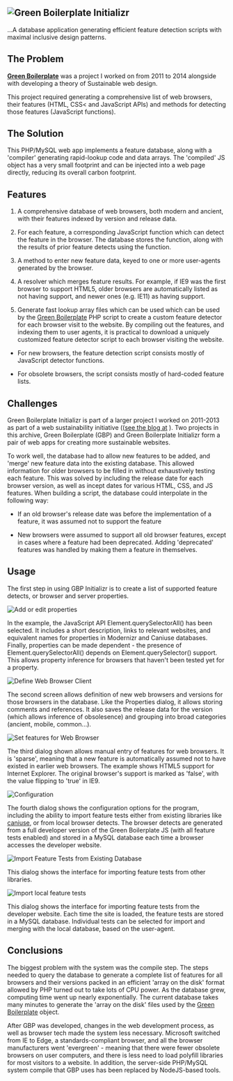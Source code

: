 ## ![Green Boilerplate Initializr](doc/images/logo.png)

...A database application generating efficient feature detection scripts with maximal inclusive design patterns.

## The Problem

**[Green Boilerplate](http://github.com/pindiepsace/green-boilerplate-initializr)** was a project I worked on from 2011 to 2014 alongside with developing a theory of Sustainable web design. 

This project required generating a comprehensive list of web browsers, their features (HTML, CSS< and JavaScript APIs) and methods for detecting those features (JavaScript functions).


## The Solution

This PHP/MySQL web app implements a feature database, along with a 'compiler' generating rapid-lookup code and data arrays. The 'compiled' JS object has a very small footprint and can be injected into a web page directly, reducing its overall carbon footprint.

## Features

1. A comprehensive database of web browsers, both modern and ancient, with their features indexed by version and release data.

2. For each feature, a corresponding JavaScript function which can detect the feature in the browser. The database stores the function, along with the results of prior feature detects using the function.

3. A method to enter new feature data, keyed to one or more user-agents generated by the browser.

4. A resolver which merges feature results. For example, if IE9 was the first browser to support HTML5, older browsers are automatically listed as not having support, and newer ones (e.g. IE11) as having support.

4. Generate fast lookup array files which can be used which can be used by the [Green Boilerplate](http://github.com/pindiespace/green-boilerplate) PHP script to create a custom feature detector for each browser visit to the website. By compiling out the features, and indexing them to user agents, it is practical to download a uniquely customized feature detector script to each browser visiting the website.

 - For new browsers, the feature detection script consists mostly of JavaScript detector functions. 

 - For obsolete browsers, the script consists mostly of hard-coded feature lists.

## Challenges

Green Boilerplate Initializr is part of a larger project I worked on 2011-2013 as part of a web sustainability initiative (([see the blog at](http://sustainablevirtualdesign.wordpress.com) ). Two projects in this archive, Green Boilerplate (GBP) and Green Boilerplate Initializr form a pair of web apps for creating more sustainable websites.

To work well, the database had to allow new features to be added, and 'merge' new feature data into the existing database. This allowed information for older browsers to be filled in without exhaustively testing each feature. This was solved by including the release date for each browser version, as well as incept dates for various HTML, CSS, and JS features. When building a script, the database could interpolate in the following way:

 - If an old browser's release date was before the implementation of a feature, it was assumed not to support the feature

 - New browsers were assumed to support all old browser features, except in cases where a feature had been deprecated. Adding 'deprecated' features was handled by making them a feature in themselves.

## Usage

The first step in using GBP Initializr is to create a list of supported feature detects, or browser and server properties.

![Add or edit properties](doc/images/initializr_property_01.png)

In the example, the JavaScript API Element.querySelectorAll() has been selected. It includes a short description, links to relevant websites, and equivalent names for properties in Modernizr and Caniuse databases. Finally, properties can be made dependent - the presence of Element.querySelectorAll() depends on Element.querySelector() support. This allows property inference for browsers that haven't been tested yet for a property.

![Define Web Browser Client](doc/images/initializr_client_property_02.png)

The second screen allows definition of new web browsers and versions for those browsers in the database. Like the Properties dialog, it allows storing comments and references. It also saves the release data for the version (which allows inference of obsolesence) and grouping into broad categories (ancient, mobile, common...).

![Set features for Web Browser](doc/images/initializr_client_property_values_03.png)

The third dialog shown allows manual entry of features for web browsers. It is 'sparse', meaning that a new feature is automatically assumed not to have existed in earlier web browsers. The example shows HTML5 support for Internet Explorer. The original browser's support is marked as 'false', with the value flipping to 'true' in IE9.

![Configuration](doc/images/initializr_config_04.png)

The fourth dialog shows the configuration options for the program, including the ability to import feature tests either from existing libraries like [caniuse](http://caniuse.com), or from local browser detects. The browser detects are generated from a full developer version of the Green Boilerplate JS (with all feature tests enabled) and stored in a MySQL database each time a browser accesses the developer website.

![Import Feature Tests from Existing Database](doc/images/initializr_import_db_06.png)

This dialog shows the interface for importing feature tests from other libraries.

![Import local feature tests](doc/images/initializr_import_feature_tests_07.png)

This dialog shows the interface for importing feature tests from the developer website. Each time the site is loaded, the feature tests are stored in a MySQL database. Individual tests can be selected for import and merging with the local database, based on the user-agent.

## Conclusions

 The biggest problem with the system was the compile step. The steps needed to query the database to generate a complete list of features for all browsers and their versions packed in an efficient 'array on the disk' format allowed by PHP turned out to take lots of CPU power. As the database grew, computing time went up nearly exponentially. The current database takes many minutes to generate the 'array on the disk' files used by the [Green Boilerplate](http://github.com/pindiespace/green-boilerplate) object.

After GBP was developed, changes in the web development process, as well as browser tech made the system less necessary. Microsoft switched from IE to Edge, a standards-compliant browser, and all the browser manufacturers went 'evergreen' - meaning that there were fewer obsolete browsers on user computers, and there is less need to load polyfill libraries for most visitors to a website. In addition, the server-side PHP/MySQL system compile that GBP uses has been replaced by NodeJS-based tools.







